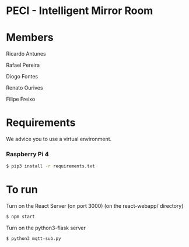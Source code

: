 # PECI -  Intelligent Mirror Room

# Members

Ricardo Antunes

Rafael Pereira

Diogo Fontes

Renato Ourives

Filipe Freixo

# Requirements
We advice you to use a virtual environment.
### Raspberry Pi 4
```bash
$ pip3 install -r requirements.txt
``` 

# To run
Turn on the React Server (on port 3000) (on the react-webapp/ directory)
```bash
$ npm start
```
Turn on the python3-flask server
```bash
$ python3 mqtt-sub.py
```
